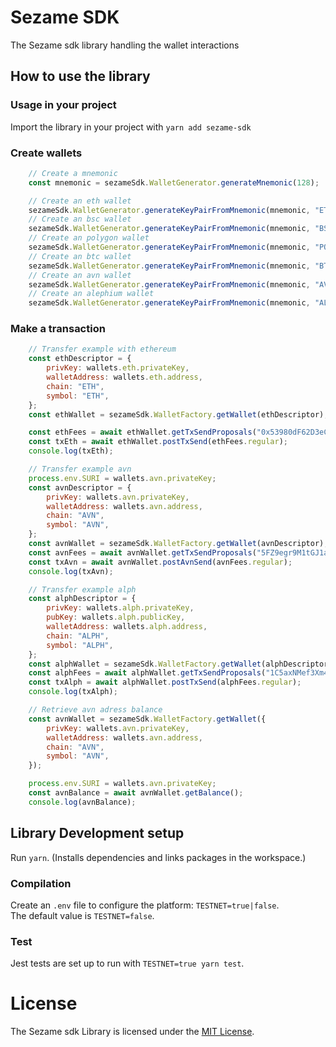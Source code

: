 # Sezame SDK
The Sezame sdk library handling the wallet interactions
## How to use the library

### Usage in your project
Import the library in your project with `yarn add sezame-sdk`

### Create wallets

```javascript
    // Create a mnemonic
    const mnemonic = sezameSdk.WalletGenerator.generateMnemonic(128);

    // Create an eth wallet
    sezameSdk.WalletGenerator.generateKeyPairFromMnemonic(mnemonic, "ETH", 0);
    // Create an bsc wallet
    sezameSdk.WalletGenerator.generateKeyPairFromMnemonic(mnemonic, "BSC", 0);
    // Create an polygon wallet
    sezameSdk.WalletGenerator.generateKeyPairFromMnemonic(mnemonic, "POLYGON", 0);
    // Create an btc wallet
    sezameSdk.WalletGenerator.generateKeyPairFromMnemonic(mnemonic, "BTC", 0);
    // Create an avn wallet
    sezameSdk.WalletGenerator.generateKeyPairFromMnemonic(mnemonic, "AVN", 0);
    // Create an alephium wallet
    sezameSdk.WalletGenerator.generateKeyPairFromMnemonic(mnemonic, "ALPH", 0),


```

### Make a transaction

```javascript
    // Transfer example with ethereum
    const ethDescriptor = {
        privKey: wallets.eth.privateKey,
        walletAddress: wallets.eth.address,
        chain: "ETH",
        symbol: "ETH",
    };
    const ethWallet = sezameSdk.WalletFactory.getWallet(ethDescriptor);

    const ethFees = await ethWallet.getTxSendProposals("0x53980dF62D3eCAdc564d9B929e2aeD8514180e8b", 0.01);
    const txEth = await ethWallet.postTxSend(ethFees.regular);
    console.log(txEth);

    // Transfer example avn
    process.env.SURI = wallets.avn.privateKey;
    const avnDescriptor = {
        privKey: wallets.avn.privateKey,
        walletAddress: wallets.avn.address,
        chain: "AVN",
        symbol: "AVN",
    };
    const avnWallet = sezameSdk.WalletFactory.getWallet(avnDescriptor);
    const avnFees = await avnWallet.getTxSendProposals("5FZ9egr9M1tGJ1aEUWG6TPkoko8j7cX2TwtchcFmaMWZzMVU", 1);
    const txAvn = await avnWallet.postAvnSend(avnFees.regular);
    console.log(txAvn);

    // Transfer example alph
    const alphDescriptor = {
        privKey: wallets.alph.privateKey,
        pubKey: wallets.alph.publicKey,
        walletAddress: wallets.alph.address,
        chain: "ALPH",
        symbol: "ALPH",
    };
    const alphWallet = sezameSdk.WalletFactory.getWallet(alphDescriptor);
    const alphFees = await alphWallet.getTxSendProposals("1C5axNMef3Xm4QJmK9VySHdEQ8enJcaPYWd3z1LgxyCY9", 1);
    const txAlph = await alphWallet.postTxSend(alphFees.regular);
    console.log(txAlph);

    // Retrieve avn adress balance
    const avnWallet = sezameSdk.WalletFactory.getWallet({
        privKey: wallets.avn.privateKey,
        walletAddress: wallets.avn.address,
        chain: "AVN",
        symbol: "AVN",
    });

    process.env.SURI = wallets.avn.privateKey;
    const avnBalance = await avnWallet.getBalance();
    console.log(avnBalance);

```

## Library Development setup
Run `yarn`. (Installs dependencies and links packages in the workspace.)

### Compilation
Create an `.env` file to configure the platform: `TESTNET=true|false`.  
The default value is `TESTNET=false`.

### Test
Jest tests are set up to run with `TESTNET=true yarn test`. 

# License

The Sezame sdk Library is licensed under the [MIT License](LICENSE).
